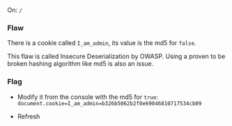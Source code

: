 On: ```/```

### Flaw
There is a cookie called ```I_am_admin```, its value is the md5 for ```false```.

This flaw is called Insecure Deserialization by OWASP. Using a proven to be broken hashing algorithm like md5 is also an issue.

### Flag
- Modify it from the console with the md5 for ```true```: ```document.cookie=I_am_admin=b326b5062b2f0e69046810717534cb09```

- Refresh

